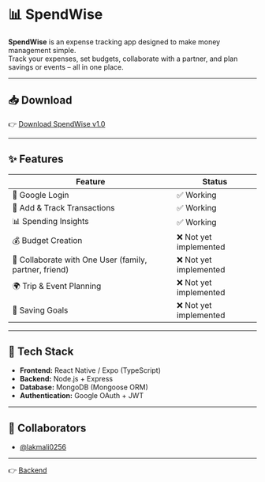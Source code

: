 # 📊 SpendWise  

**SpendWise** is an expense tracking app designed to make money management simple.  
Track your expenses, set budgets, collaborate with a partner, and plan savings or events – all in one place.  

---

## 📥 Download  

👉 [Download SpendWise v1.0](https://github.com/NalakaDineshSamarasingha/SpendWise-frontend/releases/tag/v1.0.0)  

---

## ✨ Features  

| Feature                     | Status   |
|------------------------------|----------|
| 🔐 Google Login              | ✅ Working |
| 📝 Add & Track Transactions  | ✅ Working |
| 📊 Spending Insights         | ✅ Working |
| 💰 Budget Creation           | ❌ Not yet implemented |
| 👥 Collaborate with One User (family, partner, friend) | ❌ Not yet implemented |
| 🌍 Trip & Event Planning     | ❌ Not yet implemented|
| 🎯 Saving Goals              | ❌ Not yet implemented |

---

## 🚀 Tech Stack  

- **Frontend:** React Native / Expo (TypeScript)  
- **Backend:** Node.js + Express  
- **Database:** MongoDB (Mongoose ORM)  
- **Authentication:** Google OAuth + JWT  

---

## 👥 Collaborators  

- [@lakmali0256](https://github.com/lakmali0256)  

---

👉 [Backend](https://github.com/NalakaDineshSamarasingha/SpendWise-backend)  
